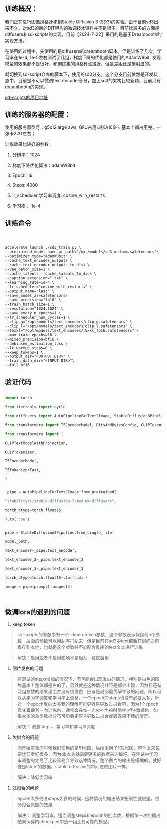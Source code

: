 
  
  

## 训练概况：

  

我们正在进行图像风格迁移到Stable Diffusion 3 (SD3)的实验。由于目前sd3出来不久，对sd3的新的DIT架构的微调技术资料并不是很多，目前比较多的方面是diffusers和sd-scripts的实现，目前【2024-7-22】采用的是基于Dreambooth的实现方法。

  

在使用的过程中，先使用的是diffusers的dreambooth脚本，但是训练了几次，学习率在1e-4, 1e-5左右测试了几组，梯度下降的优化都是使用的AdamW8bit, 发现模型的效果都不是很好，和训练集的风格有点接近，但是差距还是挺明显的。

  

就切换到sd-script仓库的脚本下，使用的sd3分支，这个分支目前依然是开发状态中，目前是不可以微调text encoder部分，加上sd3的架构比较新颖，目前只有dreambooth的实现。

  
  

[sd-scripts的项目地址](https://github.com/kohya-ss/sd-scripts)

  

## 训练的服务器的配置：

使用的服务器型号：g5x12large aws, GPU占用四张A10G卡 基本上都占用完，一张卡22G左右；

训练效果比较好的参数：

1. 分辨率：1024

2. 梯度下降优化算法：adamW8bit

3. Epoch: 16

4. Steps: 4000

5. lr_scheduler 学习率调度: cosine_with_restarts

6. 学习率： 1e-4

  
  

## 训练命令

```shell

  

accelerate launch ./sd3_train.py \
--pretrained_model_name_or_path="/opt/models/sd3_medium.safetensors"\
--optimizer_type="AdamW8bit" \
--cache_text_encoder_outputs \
--cache_text_encoder_outputs_to_disk \
--vae_batch_size=1 \
--cache_latents --cache_latents_to_disk \
--caption_extension=".txt" \
--learning_rate=1e-4 \
--lr_scheduler="cosine_with_restarts" \
--output_name="last" \
--save_model_as=safetensors\
--save_precision="fp16" \
--train_batch_size=1 \
--resolution="1024,1024" \
--save_every_n_epochs=1 \
--lr_scheduler_num_cycles=1 \
--clip_g="/opt/models/text_encoders/clip_g.safetensors" \
--clip_l="/opt/models/text_encoders/clip_l.safetensors" \
--t5xxl="/opt/models/text_encoders/t5xxl_fp16.safetensors" \
--max_train_epochs=16 \
--mixed_precision=bf16 \
--debiased_estimation_loss \
--lr_warmup_steps=0 \
--keep_tokens=1 \
--output_dir="<OUTPUT DIR>" \
--train_data_dir="<INPUT DIR>"\
--full_bf16

```

  

## 验证代码

  

```python

import torch

from itertools import cycle

from diffusers import AutoPipelineForText2Image, StableDiffusion3Pipeline, AutoencoderKL

from transformers import T5EncoderModel, BitsAndBytesConfig, CLIPTokenizer, AutoTokenizer

from transformers import (

CLIPTextModelWithProjection,

CLIPTokenizer,

T5EncoderModel,

T5TokenizerFast,

)


_pipe = AutoPipelineForText2Image.from_pretrained(

"stabilityai/stable-diffusion-3-medium-diffusers",

torch_dtype=torch.float16

).to('cpu')


pipe = StableDiffusion3Pipeline.from_single_file(

model_path,

text_encoder=_pipe.text_encoder,

text_encoder_2=_pipe.text_encoder_2,

text_encoder_3=_pipe.text_encoder_3,

torch_dtype=torch.float16).to('cuda')

image = pipe(prompt).images[0]

  

```

  
  

## 微调lora的遇到的问题

  

1. keep token

> sd-scripts的参数中有一个--keep-token参数，这个参数表示保留前n个参数，后面的参数可以用乱序打乱来，但是目前在sd3中text都会在训练之前缓存到本地，也就是这个参数并不能配合乱序的text文本进行训练

> 解决：启用或者不启用影响不是很大，建议启用

  

1. 图片发白的问题

> 在测试的steps增加的情况下，有可能会出现发白的情况，特别是白色的图片基本上整体都是白的了，另外就是这种情况并不是都会出现，因为我还有两组参数的结果里面并没有很发白，应该是局部最优解导致的问题，所以可以从学习率调度和学习率上调整，一个epoch的steps也没有必要太多，针对一个epoch反向太多我的理解可能更容易导致过拟合吧，因为1个epoch意味着便利一次训练集，通常会在每一次epoch的时候shuffle数据集，如果太多的重复数据分布可能会更容易导致过拟合或者效果不佳的情况。

> 解决： 调整steps，学习率和学习率调度

  

1. 欠拟合的问题

> 刚开始实验的时候我们使用的是51张图，后续采用了102张图，整体上来说要比前者好很多，因为db本身就需要更多的数据来训练吧。在测试中学习率调整的太高了比较容易会导致这种情况，整个图片的输出是模糊的，就好像是latent的数据，stable diffusion的中间态的图片一样。

> 解决：降低学习率

  

1. 过拟合的问题

> epcoh太多或者steps太多的时候，这种情况的输出结果拓展性就很差，过分拟合原图的效果

> 解决： 调整学习率，适当调整steps和epcoh的批次数，根据每一次的输出结果保存的checkpint中选一组比较可靠的模型。